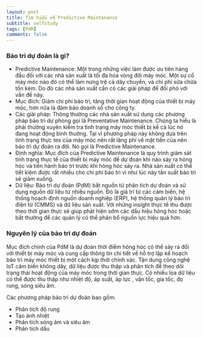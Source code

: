```yaml
---
layout: post
title: Tìm hiểu về Predictive Maintenance
subtitle: selfstudy
tags: [PdM]
comments: false
---
```


### Bảo trì dự đoán là gì?

- Predictive Maintenance: Một trong những việc làm được ưu tiên hàng đầu đối với các nhà sản xuất là tối đa hóa vòng đời máy móc. Một sự cố máy móc nào đó có thể làm nưng trệ cả dây chuyền, và chi phí sữa chữa tốn kém. Do đó các nhà sản xuất cần có các giải pháp để đối phó với vần đề này.
- Mục đích: Giảm chi phí bảo trì, tăng thời gian hoạt động của thiết bị máy móc, hơn nữa là đảm bảo doanh số cho công ty.
- Các giải pháp: Thông thường các nhà sản xuất sử dụng các phương pháp bảo trì dự phòng gọi là  Preventative Maintenance. Chúng ta hiểu là phải thường xuyên kiểm tra tình trạng máy móc thiết bị kể cả lúc nó đang hoạt động bình thường. Tại vì phương pháp này không dựa trên tình trạng thực tes của máy móc nên rất lãng phí về mặt tiền của nên bảo trì dự đoán ra đời. Nó gọi là Predictive Maintenance.
- Định nghĩa: Mục đích của Predictive Maintenance là quy trình giám sát tình trạng thực tế của thiết bị máy móc để dự đoán khi nào sảy ra hỏng hóc và tiến hành bảo trì trước khi hỏng hóc sảy ra. Nhà sản xuất có thể tiết kiệm được rất nhiều cho chi phí bảo trì vì như lúc này tần suất bảo trì sẽ giảm xuống. 
- Dữ liệu: Bảo trì dự đoán (PdM) bắt nguồn từ phân tích dự đoán và sử dụng nguồn dữ liệu từ nhiều nguồn. Đó là giá trí từ các cảm biến, hệ thống hoạch định nguồn doanh nghiệp (ERP), hệ thống quản lý bảo trì điện tử (CMMS) và dữ liệu sản xuất. Với những insight thực tế thu được theo thời gian thực sẽ giúp phát hiện sớm các dấu hiệu hỏng hóc hoặc bất thường để các quản lý có thể phân bổ nguồn lực hiệu quả hơn.

### Nguyên lý của bảo trì dự đoán

Mục đích chính của PdM là dự đoán thời điểm hỏng hóc có thể sảy ra đối với thiết bị máy móc và cung cấp thông tin chi tiết về hỗ trợ lập kế hoạch bảo trì máy móc thiết bị một cách kịp thời chính xác. Tận dung công nghệ IoT cảm biến không dây, dữ liệu được thu thập và phân tích để theo dõi trạng thái hoạt động của máy móc trong thời gian thực. Có nhiều lọa dữ liệu có thể được thu thập như nhiệt độ, áp suất, áp lực , vận tốc, gia tốc, đọ rung, sóng siêu âm.

Các phương pháp bảo trì dự đoán bao gồm:

- Phân tích độ rung
- Tạo ảnh nhiệt
- Phân tích sóng âm và siêu âm
- Phân tích dầu
